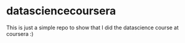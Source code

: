 # datasciencecoursera
This is just a simple repo to show that I did the datascience course at coursera
:)
